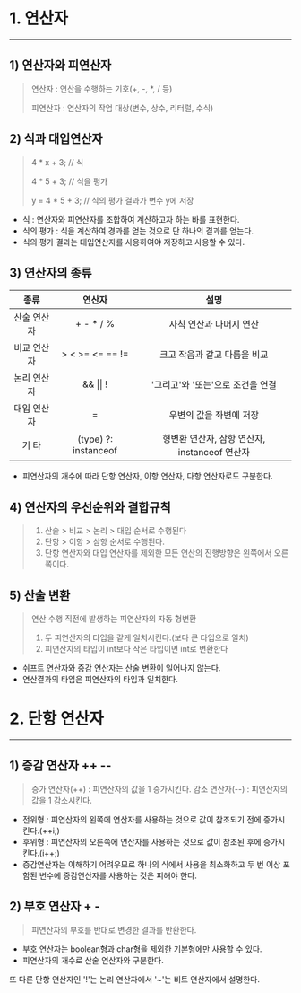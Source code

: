 # 1. 연산자

---

## 1) 연산자와 피연산자
> 연산자 : 연산을 수행하는 기호(+, -, *, / 등)
> 
> 피연산자 : 연산자의 작업 대상(변수, 상수, 리터럴, 수식)

## 2) 식과 대입연산자
> 4 * x + 3; // 식
> 
> 4 * 5 + 3; // 식을 평가
> 
> y = 4 * 5 + 3; // 식의 평가 결과가 변수 y에 저장

 - 식 : 연산자와 피연산자를 조합하여 계산하고자 하는 바를 표현한다.
 - 식의 평가 : 식을 계산하여 경과를 얻는 것으로 단 하나의 결과를 얻는다.
 - 식의 평가 결과는 대입연산자를 사용하여야 저장하고 사용할 수 있다.

## 3) 연산자의 종류

|   종류   |         연산자          |               설명                |
|:------:|:--------------------:|:-------------------------------:|
| 산술 연산자 |      + - * / %       |          사칙 연산과 나머지 연산          |
| 비교 연산자 |   \> < >= <= == !=   |        크고 작음과 같고 다름을 비교         |
| 논리 연산자 |  && &#124;&#124; !   |      '그리고'와 '또는'으로 조건을 연결       |
| 대입 연산자 |          =           |          우변의 값을 좌변에 저장          |
|  기 타   | (type) ?: instanceof | 형변환 연산자, 삼항 연산자, instanceof 연산자 |

 - 피연산자의 개수에 따라 단항 연산자, 이항 연산자, 다항 연산자로도 구분한다.

## 4) 연산자의 우선순위와 결합규칙
> 1. 산술 > 비교 > 논리 > 대입 순서로 수행된다
> 2. 단항 > 이항 > 삼항 순서로 수행된다.
> 3. 단항 연산자와 대입 연산자를 제외한 모든 연산의 진행방향은 왼쪽에서 오른쪽이다.

## 5) 산술 변환
> 연산 수행 직전에 발생하는 피연산자의 자동 형변환
> 
> 1. 두 피연산자의 타입을 같게 일치시킨다.(보다 큰 타입으로 일치)
> 2. 피연산자의 타입이 int보다 작은 타입이면 int로 변환한다

- 쉬프트 연산자와 증감 연산자는 산술 변환이 일어나지 않는다.
- 연산결과의 타입은 피연산자의 타입과 일치한다.

# 2. 단항 연산자

---

## 1) 증감 연산자 ++ --
> 증가 연산자(++) : 피연산자의 값을 1 증가시킨다.
> 감소 연산자(--) : 피연산자의 값을 1 감소시킨다.

- 전위형 : 피연산자의 왼쪽에 연산자를 사용하는 것으로 값이 참조되기 전에 증가시킨다.(++i;)
- 후위형 : 피연산자의 오른쪽에 연산자를 사용하는 것으로 값이 참조된 후에 증가시킨다.(i++;)
- 증감연산자는 이해하기 어려우므로 하나의 식에서 사용을 최소화하고 두 번 이상 포함된 변수에 증감연산자를 사용하는 것은 피해야 한다.

## 2) 부호 연산자 + -
> 피연산자의 부호를 반대로 변경한 결과를 반환한다.

- 부호 연산자는 boolean형과 char형을 제외한 기본형에만 사용할 수 있다.
- 피연산자의 개수로 산술 연산자와 구분한다.

또 다른 단항 연산자인 '!'는 논리 연산자에서 '~'는 비트 연산자에서 설명한다.
